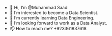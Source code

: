 - 👋 Hi, I’m @Muhammad Saad
- 👀 I’m interested to become a Data Scientist.
- 🌱 I’m currently learning Data Engineering.
- 💞️ I’m looking forward to work as a Data Analyst.
- 📫 How to reach me? +923361837618

<!---
muhammadsaad44/muhammadsaad44 is a ✨ special ✨ repository because its `README.md` (this file) appears on your GitHub profile.
You can click the Preview link to take a look at your changes.
--->
